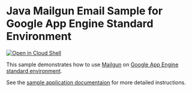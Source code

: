 # Java Mailgun Email Sample for Google App Engine Standard Environment

<a href="https://console.cloud.google.com/cloudshell/open?git_repo=https://github.com/GoogleCloudPlatform/java-docs-samples&page=editor&open_in_editor=appengine-java8/mailgun/README.md">
<img alt="Open in Cloud Shell" src ="http://gstatic.com/cloudssh/images/open-btn.png"></a>

This sample demonstrates how to use [Mailgun][mailgun-api] on [Google App Engine
standard environment][ae-docs].

See the [sample application documentaion][sample-docs] for more detailed
instructions.

[ae-docs]: https://cloud.google.com/appengine/docs/java/
[mailgun-api]: https://documentation.mailgun.com/
[sample-docs]: https://cloud.google.com/appengine/docs/java/mail/mailgun
